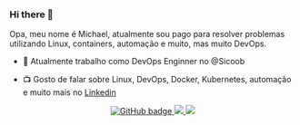 ### Hi there 👋
Opa, meu nome é Michael, atualmente sou pago para resolver problemas utilizando Linux, containers, automação e muito, mas muito DevOps. 

- :rocket: Atualmente trabalho como DevOps Enginner no @Sicoob

- :tv: Gosto de falar sobre Linux, DevOps, Docker, Kubernetes, automação e muito mais no [Linkedin](https://www.linkedin.com/in/moreiramelo/)


<p align="center">
  <a href="https://github.com/michaelmoreira?tab=followers">
    <img src="https://img.shields.io/github/followers/michaelmoreira?label=Github&logo=GitHub&style=for-the-badge" alt="GitHub badge" />
  </a>
  <a href="https://twitter.com/_michaelmoreira">
    <img src="https://img.shields.io/twitter/follow/_michaelmoreira?label=Twitter&logo=twitter&style=for-the-badge" />
  </a>
  <a href="https://www.linkedin.com/in/moreiramelo/">
    <img src="https://img.shields.io/linkedin/follow/moreiramelo?label=Linkedin&logo=linkedin&style=for-the-badge" />
  </a>
  </p>
<!--
**michaelmoreira/michaelmoreira** is a ✨ _special_ ✨ repository because its `README.md` (this file) appears on your GitHub profile.

Here are some ideas to get you started:

- 🔭 I’m currently working on ...
- 🌱 I’m currently learning ...
- 👯 I’m looking to collaborate on ...
- 🤔 I’m looking for help with ...
- 💬 Ask me about ...
- 📫 How to reach me: ...
- 😄 Pronouns: ...
- ⚡ Fun fact: ...
-->
